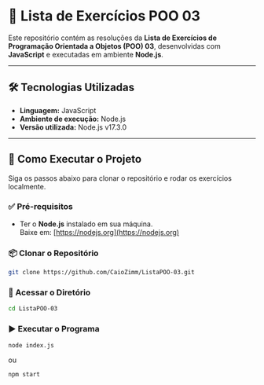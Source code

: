 # 📘 Lista de Exercícios POO 03

Este repositório contém as resoluções da **Lista de Exercícios de Programação Orientada a Objetos (POO) 03**, desenvolvidas com **JavaScript** e executadas em ambiente **Node.js**.

---

## 🛠️ Tecnologias Utilizadas

- **Linguagem:** JavaScript
- **Ambiente de execução:** Node.js
- **Versão utilizada:** Node.js v17.3.0

---

## 🚀 Como Executar o Projeto

Siga os passos abaixo para clonar o repositório e rodar os exercícios localmente.

### ✅ Pré-requisitos

- Ter o **Node.js** instalado em sua máquina.  
  Baixe em: [https://nodejs.org](https://nodejs.org)

### 📦 Clonar o Repositório

```bash
git clone https://github.com/CaioZimm/ListaPOO-03.git
```

### 📂 Acessar o Diretório

```bash
cd ListaPOO-03
```

### ▶️ Executar o Programa

```bash
node index.js
```

ou

```bash
npm start
```